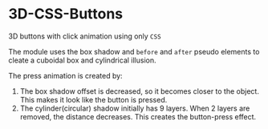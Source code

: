 # 3D-CSS-Buttons
3D buttons with click animation using only `CSS`

The module uses the box shadow and `before` and `after` pseudo elements to cleate a cuboidal box and cylindrical illusion. 

The press animation is created by:  
1. The box shadow offset is decreased, so it becomes closer to the object. This makes it look like the button is pressed.
2. The cylinder(circular) shadow initially has 9 layers. When 2 layers are removed, the distance decreases. This creates the button-press effect. 
